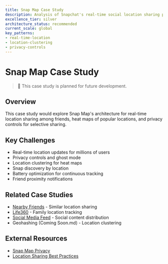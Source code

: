 ```yaml
---
title: Snap Map Case Study
description: Analysis of Snapchat's real-time social location sharing platform
excellence_tier: silver
architecture_status: recommended
current_scale: global
key_patterns:
- real-time-location
- location-clustering
- privacy-controls
---
```


# Snap Map Case Study

> 🚧 This case study is planned for future development.

## Overview
This case study would explore Snap Map's architecture for real-time location sharing among friends, heat maps of popular locations, and privacy controls for selective sharing.

## Key Challenges
- Real-time location updates for millions of users
- Privacy controls and ghost mode
- Location clustering for heat maps
- Snap discovery by location
- Battery optimization for continuous tracking
- Friend proximity notifications

## Related Case Studies
- [Nearby Friends](../../../architects-handbook/case-studies/location-services/nearby-friends.md) - Similar location sharing
- [Life360](../../../architects-handbook/case-studies/location-services/life360.md) - Family location tracking
- [Social Media Feed](../../../architects-handbook/case-studies/social-communication/social-media-feed.md) - Social content distribution
- Geohashing (Coming Soon.md) - Location clustering

## External Resources
- [Snap Map Privacy](https://support.snapchat.com/en-US/article/snap-map-privacy-settings)
- [Location Sharing Best Practices](https://support.snapchat.com/en-US/article/location-sharing)